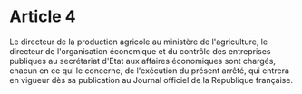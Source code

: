 # Article 4

Le directeur de la production agricole au ministère de l'agriculture, le directeur de l'organisation économique et du contrôle des entreprises publiques au secrétariat d'Etat aux affaires économiques sont chargés, chacun en ce qui le concerne, de l'exécution du présent arrêté, qui entrera en vigueur dès sa publication au Journal officiel de la République française.
